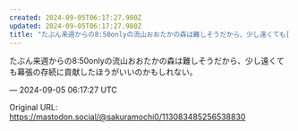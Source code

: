 ```yaml
---
created: 2024-09-05T06:17:27.980Z
updated: 2024-09-05T06:17:27.980Z
title: "たぶん来週からの8:50onlyの流山おおたかの森は難しそうだから、少し遠くても[...]"
---
```


<p>たぶん来週からの8:50onlyの流山おおたかの森は難しそうだから、少し遠くても幕張の存続に貢献したほうがいいのかもしれない。</p>

&mdash; 2024-09-05 06:17:27 UTC

Original URL: https://mastodon.social/@sakuramochi0/113083485256538830
